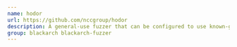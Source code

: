 ```yaml
---
name: hodor
url: https://github.com/nccgroup/hodor
description: A general-use fuzzer that can be configured to use known-good input and delimiters in order to fuzz specific locations.
group: blackarch blackarch-fuzzer
---
```

